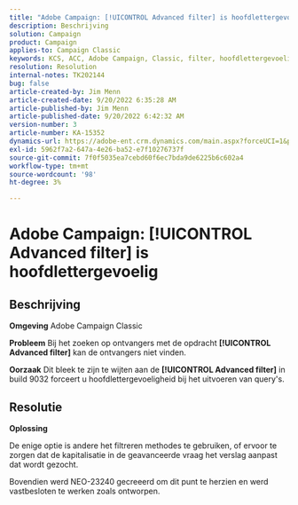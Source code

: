 ```yaml
---
title: "Adobe Campaign: [!UICONTROL Advanced filter] is hoofdlettergevoelig"
description: Beschrijving
solution: Campaign
product: Campaign
applies-to: Campaign Classic
keywords: KCS, ACC, Adobe Campaign, Classic, filter, hoofdlettergevoelig, hoofdlettergebruik, NEO-23240
resolution: Resolution
internal-notes: TK202144
bug: false
article-created-by: Jim Menn
article-created-date: 9/20/2022 6:35:28 AM
article-published-by: Jim Menn
article-published-date: 9/20/2022 6:42:32 AM
version-number: 3
article-number: KA-15352
dynamics-url: https://adobe-ent.crm.dynamics.com/main.aspx?forceUCI=1&pagetype=entityrecord&etn=knowledgearticle&id=83173d65-ae38-ed11-9db1-0022480866ad
exl-id: 5962f7a2-647a-4e26-ba52-e7f10276737f
source-git-commit: 7f0f5035ea7cebd60f6ec7bda9de6225b6c602a4
workflow-type: tm+mt
source-wordcount: '98'
ht-degree: 3%

---
```


# Adobe Campaign: [!UICONTROL Advanced filter] is hoofdlettergevoelig

## Beschrijving


<b>Omgeving</b>
Adobe Campaign Classic

<b>Probleem</b>
Bij het zoeken op ontvangers met de opdracht <b>[!UICONTROL Advanced filter]</b> kan de ontvangers niet vinden.

<b>Oorzaak</b>
Dit bleek te zijn te wijten aan de <b>[!UICONTROL Advanced filter]</b> in build 9032 forceert u hoofdlettergevoeligheid bij het uitvoeren van query&#39;s.


## Resolutie


<b>Oplossing</b>

De enige optie is andere het filtreren methodes te gebruiken, of ervoor te zorgen dat de kapitalisatie in de geavanceerde vraag het verslag aanpast dat wordt gezocht.

Bovendien werd NEO-23240 gecreeerd om dit punt te herzien en werd vastbesloten te werken zoals ontworpen.
